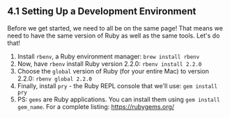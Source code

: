 ## 4.1 Setting Up a Development Environment

Before we get started, we need to all be on the same page! That means we need to have the same version of Ruby as well as the same tools. Let's do that! 

1. Install `rbenv`, a Ruby environment manager: `brew install rbenv`
2. Now, have `rbenv` install Ruby version 2.2.0: `rbenv install 2.2.0`
3. Choose the `global` version of Ruby (for your entire Mac) to version 2.2.0: `rbenv global 2.2.0`
4. Finally, install `pry` - the Ruby REPL console that we'll use: `gem install pry`
5. PS: `gems` are Ruby applications. You can install them using `gem install gem_name`. For a complete listing: https://rubygems.org/
